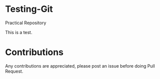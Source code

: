 # Testing-Git
Practical Repository

This is a test.

# Contributions
Any contributions are appreciated, please post an issue before doing Pull Request.